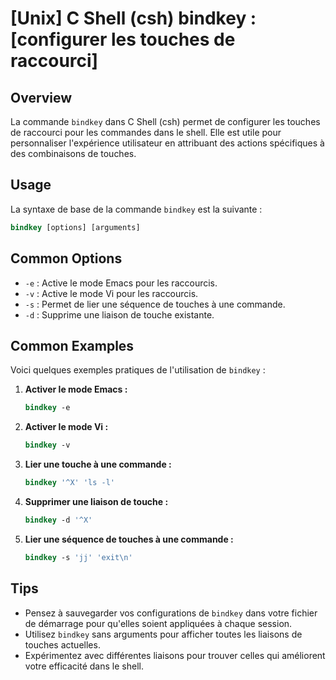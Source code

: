 # [Unix] C Shell (csh) bindkey : [configurer les touches de raccourci]

## Overview
La commande `bindkey` dans C Shell (csh) permet de configurer les touches de raccourci pour les commandes dans le shell. Elle est utile pour personnaliser l'expérience utilisateur en attribuant des actions spécifiques à des combinaisons de touches.

## Usage
La syntaxe de base de la commande `bindkey` est la suivante :

```csh
bindkey [options] [arguments]
```

## Common Options
- `-e` : Active le mode Emacs pour les raccourcis.
- `-v` : Active le mode Vi pour les raccourcis.
- `-s` : Permet de lier une séquence de touches à une commande.
- `-d` : Supprime une liaison de touche existante.

## Common Examples
Voici quelques exemples pratiques de l'utilisation de `bindkey` :

1. **Activer le mode Emacs :**
   ```csh
   bindkey -e
   ```

2. **Activer le mode Vi :**
   ```csh
   bindkey -v
   ```

3. **Lier une touche à une commande :**
   ```csh
   bindkey '^X' 'ls -l'
   ```

4. **Supprimer une liaison de touche :**
   ```csh
   bindkey -d '^X'
   ```

5. **Lier une séquence de touches à une commande :**
   ```csh
   bindkey -s 'jj' 'exit\n'
   ```

## Tips
- Pensez à sauvegarder vos configurations de `bindkey` dans votre fichier de démarrage pour qu'elles soient appliquées à chaque session.
- Utilisez `bindkey` sans arguments pour afficher toutes les liaisons de touches actuelles.
- Expérimentez avec différentes liaisons pour trouver celles qui améliorent votre efficacité dans le shell.